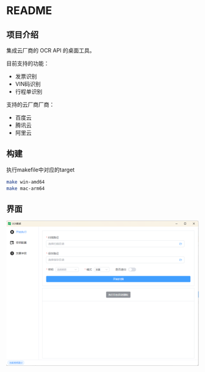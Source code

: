 # README

## 项目介绍

集成云厂商的 OCR API 的桌面工具。

目前支持的功能：

- 发票识别
- VIN码识别
- 行程单识别

支持的云厂商厂商：
- 百度云
- 腾讯云
- 阿里云

## 构建

执行makefile中对应的target
```sh
make win-amd64
make mac-arm64
```

## 界面

![alt text](doc/image.png)
